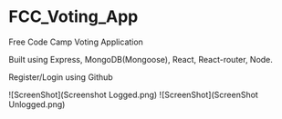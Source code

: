 # FCC_Voting_App
Free Code Camp Voting Application

Built using Express, MongoDB(Mongoose), React, React-router, Node.

Register/Login using Github

![ScreenShot](Screenshot Logged.png)
![ScreenShot](ScreenShot Unlogged.png)